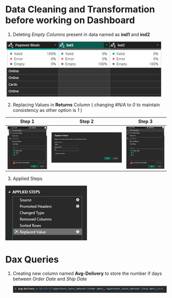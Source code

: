 # Data Cleaning and Transformation before working on Dashboard

1. Deleting *Empty Columns* present in data named as **ind1** and **ind2**

‎ ![Image Alt](https://github.com/Adhyan-1404/Power-BI-Projects/blob/18461eb99664e3fabc14014bcdea59e2525fc20c/Dashboard%201/Image%20Assets/1%20(%20delete%20empty%20columns%20).jpg)

2. Replacing Values in **Returns** Column ( changing *#N/A* to *0* to maintain consistency as other option is *1* )

| Step 1 | Step 2 | Step 3 |
|---------|---------|---------|
| ![Image Alt](https://github.com/Adhyan-1404/Power-BI-Projects/blob/18461eb99664e3fabc14014bcdea59e2525fc20c/Dashboard%201/Image%20Assets/2%20(%20replace%20na%20).jpg) | ![Image Alt](https://github.com/Adhyan-1404/Power-BI-Projects/blob/18461eb99664e3fabc14014bcdea59e2525fc20c/Dashboard%201/Image%20Assets/2.1.jpg) | ![Image Alt](https://github.com/Adhyan-1404/Power-BI-Projects/blob/18461eb99664e3fabc14014bcdea59e2525fc20c/Dashboard%201/Image%20Assets/2.2.jpg) |

3. Applied Steps

![Image Alt](https://github.com/Adhyan-1404/Power-BI-Projects/blob/18461eb99664e3fabc14014bcdea59e2525fc20c/Dashboard%201/Image%20Assets/3.jpg)


# Dax Queries

1. Creating new column named **Avg-Delivery** to store the number if days between *Order Date* and *Ship Date*

   ![Image Alt](https://github.com/Adhyan-1404/Power-BI-Projects/blob/18461eb99664e3fabc14014bcdea59e2525fc20c/Dashboard%201/Image%20Assets/4%20(%20new%20column%20using%20DAX%20).png)

